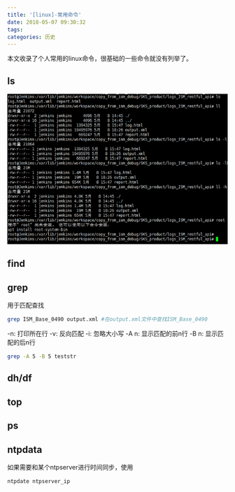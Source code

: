 ```yaml
---
title: '[linux]-常用命令'
date: 2018-05-07 09:30:32
tags:
categories: 历史
---
```


本文收录了个人常用的linux命令，很基础的一些命令就没有列举了。

<!--more-->

## ls

![ls](linux-common-cmd/ls.png)

## find

## grep

用于匹配查找

``` bash
grep ISM_Base_0490 output.xml #在output.xml文件中查找ISM_Base_0490
```

-n: 打印所在行
-v: 反向匹配
-i: 忽略大小写
-A n: 显示匹配的前n行
-B n: 显示匹配的后n行

``` bash
grep -A 5 -B 5 teststr
```

## dh/df

## top

## ps

## ntpdata

如果需要和某个ntpserver进行时间同步，使用

``` bash
ntpdate ntpserver_ip
```
